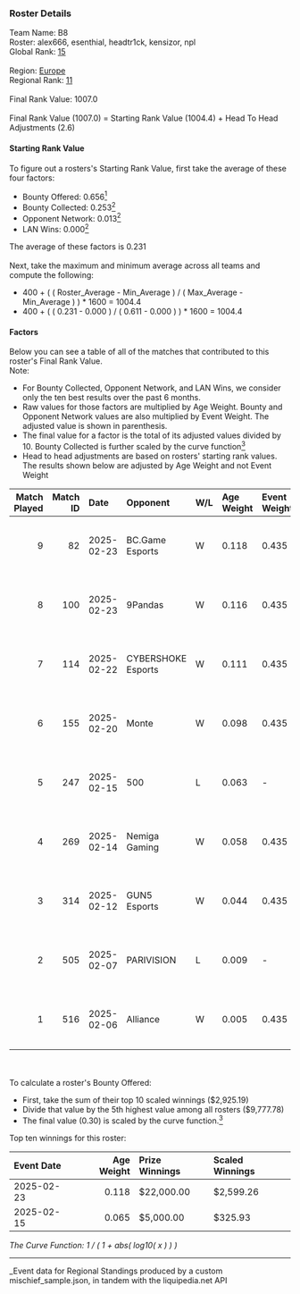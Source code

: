 ### Roster Details<br />
Team Name: B8<br />
Roster: alex666, esenthial, headtr1ck, kensizor, npl<br />
Global Rank: [15](../../standings_global_2025_08_04.md)<br />
<br />
Region: [Europe]( ../../standings_europe_2025_08_04.md)<br />
Regional Rank: [11]( ../../standings_europe_2025_08_04.md)<br />
<br />
Final Rank Value:  1007.0<br />
<br />
Final Rank Value (1007.0) = Starting Rank Value (1004.4) + Head To Head Adjustments (2.6)<br />

#### Starting Rank Value<br />
To figure out a rosters's Starting Rank Value, first take the average of these four factors:<br />
- Bounty Offered: 0.656[<sup>1</sup>](#table2)
- Bounty Collected: 0.253[<sup>2</sup>](#table1)
- Opponent Network: 0.013[<sup>2</sup>](#table1)
- LAN Wins: 0.000[<sup>2</sup>](#table1)

The average of these factors is 0.231<br />
<br />
Next, take the maximum and minimum average across all teams and compute the following:<br />
- 400 + ( ( Roster_Average - Min_Average ) / ( Max_Average - Min_Average ) ) * 1600 = 1004.4
- 400 + ( ( 0.231 - 0.000 ) / ( 0.611 - 0.000 ) ) * 1600 = 1004.4


#### Factors<br />
Below you can see a table of all of the matches that contributed to this roster's Final Rank Value.<br />
Note:<br />

- For Bounty Collected, Opponent Network, and LAN Wins, we consider only the ten best results over the past 6 months.
- Raw values for those factors are multiplied by Age Weight. Bounty and Opponent Network values are also multiplied by Event Weight. The adjusted value is shown in parenthesis.
- The final value for a factor is the total of its adjusted values divided by 10. Bounty Collected is further scaled by the curve function[<sup>3</sup>](#curveFunction)
- Head to head adjustments are based on rosters' starting rank values. The results shown below are adjusted by Age Weight and not Event Weight
<span id="table1"></span><br />


| Match Played | Match ID | Date       | Opponent           | W/L | Age Weight | Event Weight | Bounty Collected | Opponent Network | LAN Wins  | H2H Adj. | Roster                                       |
| -: | -: | :- | :- | :- | :- | :- | :- | :- | :- | -: | :- |
|            9 |       82 | 2025-02-23 | BC.Game Esports    | W   | 0.118      | 0.435        | 0.121 (0.006)    | 1.000 (0.051)    | 0 (0.000) |     1.46 | alex666, esenthial, headtr1ck, kensizor, npl |
|            8 |      100 | 2025-02-23 | 9Pandas            | W   | 0.116      | 0.435        | 0.060 (0.003)    | 0.310 (0.016)    | 0 (0.000) |     1.02 | alex666, esenthial, headtr1ck, kensizor, npl |
|            7 |      114 | 2025-02-22 | CYBERSHOKE Esports | W   | 0.111      | 0.435        | 0.024 (0.001)    | 1.000 (0.048)    | 0 (0.000) |     0.89 | alex666, esenthial, headtr1ck, kensizor, npl |
|            6 |      155 | 2025-02-20 | Monte              | W   | 0.098      | 0.435        | 0.000 (0.000)    | 0.230 (0.010)    | 0 (0.000) |     0.22 | alex666, esenthial, headtr1ck, kensizor, npl |
|            5 |      247 | 2025-02-15 | 500                | L   | 0.063      | -            | -                | -                | -         |    -1.19 | alex666, esenthial, headtr1ck, kensizor, npl |
|            4 |      269 | 2025-02-14 | Nemiga Gaming      | W   | 0.058      | 0.435        | 0.013 (0.000)    | 0.121 (0.003)    | 0 (0.000) |     0.20 | alex666, esenthial, headtr1ck, kensizor, npl |
|            3 |      314 | 2025-02-12 | GUN5 Esports       | W   | 0.044      | 0.435        | 0.024 (0.000)    | 0.157 (0.003)    | 0 (0.000) |     0.30 | alex666, esenthial, headtr1ck, kensizor, npl |
|            2 |      505 | 2025-02-07 | PARIVISION         | L   | 0.009      | -            | -                | -                | -         |    -0.28 | alex666, esenthial, headtr1ck, kensizor, npl |
|            1 |      516 | 2025-02-06 | Alliance           | W   | 0.005      | 0.435        | 0.000 (0.000)    | 0.773 (0.002)    | 0 (0.000) |     0.01 | alex666, esenthial, headtr1ck, kensizor, npl |

<br />
<span id="table2"></span><br />
To calculate a roster's Bounty Offered:<br />

- First, take the sum of their top 10 scaled winnings ($2,925.19)
- Divide that value by the 5th highest value among all rosters ($9,777.78)
- The final value (0.30) is scaled by the curve function.[<sup>3</sup>](#curveFunction)

Top ten winnings for this roster:<br />

| Event Date | Age Weight | Prize Winnings | Scaled Winnings |
| :- | -: | :- | :- |
| 2025-02-23 |      0.118 | $22,000.00     | $2,599.26       |
| 2025-02-15 |      0.065 | $5,000.00      | $325.93         |


<span id="curveFunction"></span>_The Curve Function: 1 / ( 1 + abs( log10( x ) ) )_<br />

---
_Event data for Regional Standings produced by a custom mischief_sample.json, in tandem with the liquipedia.net API<br />
